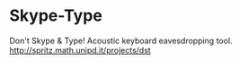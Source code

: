 # Skype-Type
Don't Skype &amp; Type! Acoustic keyboard eavesdropping tool. http://spritz.math.unipd.it/projects/dst
